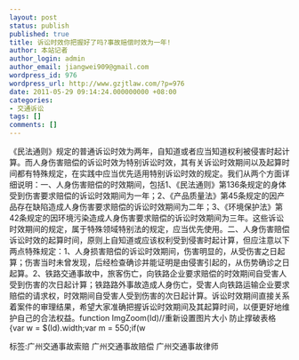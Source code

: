 ```yaml
---
layout: post
status: publish
published: true
title: 诉讼时效你把握好了吗?事故赔偿时效为一年!
author: 本站记者
author_login: admin
author_email: jiangwei909@gmail.com
wordpress_id: 976
wordpress_url: http://www.gzjtlaw.com/?p=976
date: 2011-05-29 09:14:24.000000000 +08:00
categories:
- 交通诉讼
tags: []
comments: []
---
```

《民法通则》规定的普通诉讼时效为两年，自知道或者应当知道权利被侵害时起计算。而人身伤害赔偿的诉讼时效为特别诉讼时效，其有关诉讼时效期间以及起算时间都有特殊规定，在实践中应当优先适用特别诉讼时效的规定。我们从两个方面详细说明：一、人身伤害赔偿的时效期间，包括1、《民法通则》第136条规定的身体受到伤害要求赔偿的诉讼时效期间为一年；2、《产品质量法》第45条规定的因产品存在缺陷造成人身伤害要求赔偿的诉讼时效期间为二年；3、《环境保护法》第42条规定的因环境污染造成人身伤害要求赔偿的诉讼时效期间为三年。这些诉讼时效期间的规定，属于特殊领域特别法的规定，应当优先使用。二、人身伤害赔偿诉讼时效的起算时间，原则上自知道或应该权利受到侵害时起计算，但应注意以下两点特殊规定：1、人身损害赔偿的诉讼时效期间，伤害明显的，从受伤害之日起算；伤害当时未曾发现，后经检查确诊并能证明是由侵害引起的，从伤势确诊之日起算。2、铁路交通事故中，旅客伤亡，向铁路企业要求赔偿的时效期间自受害人受到伤害的次日起计算；铁路路外事故造成人身伤亡，受害人向铁路运输企业要求赔偿的请求权，时效期间自受害人受到伤害的次日起计算。诉讼时效期间直接关系着案件的审理结果，希望大家准确把握诉讼时效期间及其起算时间，以便更好地维护自己的合法权益。function ImgZoom(Id)&#47;&#47;重新设置图片大小 防止撑破表格{var w = $(Id).width;var m = 550;if(w 标签:广州交通事故索赔 广州交通事故赔偿 广州交通事故律师

